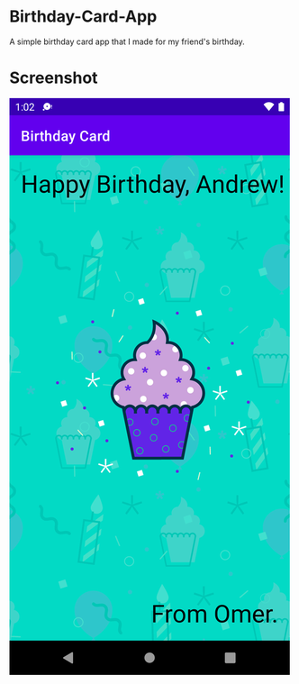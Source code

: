 # Birthday-Card-App
A simple birthday card app that I made for my friend's birthday.

# Screenshot
![ScreenShot](https://github.com/omerfarukbasar/Birthday-Card-App/blob/master/Screenshots/Screenshot_1630774954.png)
